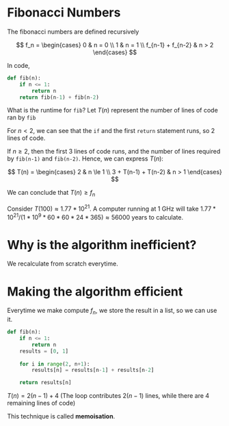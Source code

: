 # Fibonacci Numbers

The fibonacci numbers are defined recursively

$$
f_n = \begin{cases}
    0 & n = 0 \\
    1 & n = 1 \\
    f_{n-1} + f_{n-2} & n > 2
\end{cases}
$$

In code,

```py
def fib(n):
    if n <= 1:
        return n
    return fib(n-1) + fib(n-2)
```

What is the runtime for `fib`? Let $T(n)$ represent the number of lines of code ran by `fib`

For $n < 2$, we can see that the `if` and the first `return` statement runs, so 2 lines of code.

If $n \ge 2$, then the first 3 lines of code runs, and the number of lines required by `fib(n-1)` and `fib(n-2)`. Hence, we can express $T(n)$:

$$
T(n) = \begin{cases}
2 & n \le 1 \\
3 + T(n-1) + T(n-2) & n > 1
\end{cases}
$$

We can conclude that $T(n) \ge f_n$

Consider $T(100) \approx 1.77*10^{21}$. A computer running at 1 GHz will take $1.77*10^{21} / (1*10^9 * 60 * 60 * 24 * 365) \approx 56000$ years to calculate.

# Why is the algorithm inefficient?
We recalculate from scratch everytime.

# Making the algorithm efficient
Everytime we make compute $f_n$, we store the result in a list, so we can use it.

```py
def fib(n):
    if n <= 1:
        return n
    results = [0, 1]
    
    for i in range(2, n+1):
        results[n] = results[n-1] + results[n-2]

    return results[n]
```

$T(n) = 2(n-1) + 4$ (The loop contributes $2(n-1)$ lines, while there are 4 remaining lines of code)

This technique is called **memoisation**.